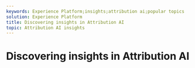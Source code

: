 ```yaml
---
keywords: Experience Platform;insights;attribution ai;popular topics
solution: Experience Platform
title: Discovering insights in Attribution AI
topic: Attribution AI insights  
---
```


# Discovering insights in Attribution AI